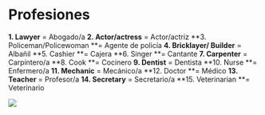 Profesiones
====
**1. Lawyer** = Abogado/a 
**2. Actor/actress** = Actor/actriz
**3. Policeman/Policewoman **= Agente de polic&#xED;a 
**4. Bricklayer/ Builder** = Alba&#xF1;il 
**5. Cashier **= Cajera
**6. Singer **= Cantante
**7. Carpenter** = Carpintero/a
**8. Cook **= Cocinero
**9. Dentist** = Dentista
**10. Nurse **= Enfermero/a
**11. Mechanic** = Mec&#xE1;nico/a
**12. Doctor **= M&#xE9;dico
**13. Teacher** = Profesor/a
**14. Secretary** = Secretario/a
**15. Veterinarian **= Veterinario


![](http://static2.wikia.nocookie.net/__cb20130226215402/warior-cats-roleplaying-fanon/images/b/b1/Chibi_Cat_Base_4.png)

